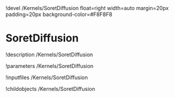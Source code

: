 <!-- MOOSE Object Documentation Stub: Remove this when content is added. -->!devel /Kernels/SoretDiffusion float=right width=auto margin=20px padding=20px background-color=#F8F8F8


# SoretDiffusion
!description /Kernels/SoretDiffusion

!parameters /Kernels/SoretDiffusion

!inputfiles /Kernels/SoretDiffusion

!childobjects /Kernels/SoretDiffusion
